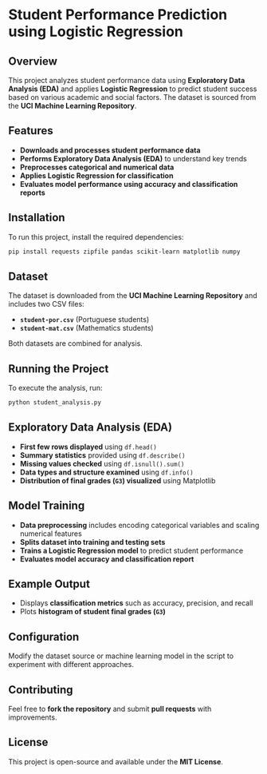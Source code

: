 # Student Performance Prediction using Logistic Regression

## Overview
This project analyzes student performance data using **Exploratory Data Analysis (EDA)** and applies **Logistic Regression** to predict student success based on various academic and social factors. The dataset is sourced from the **UCI Machine Learning Repository**.

## Features
- **Downloads and processes student performance data**
- **Performs Exploratory Data Analysis (EDA)** to understand key trends
- **Preprocesses categorical and numerical data**
- **Applies Logistic Regression for classification**
- **Evaluates model performance using accuracy and classification reports**

## Installation
To run this project, install the required dependencies:

```bash
pip install requests zipfile pandas scikit-learn matplotlib numpy
```

## Dataset
The dataset is downloaded from the **UCI Machine Learning Repository** and includes two CSV files:
- **`student-por.csv`** (Portuguese students)
- **`student-mat.csv`** (Mathematics students)

Both datasets are combined for analysis.

## Running the Project
To execute the analysis, run:

```bash
python student_analysis.py
```

## Exploratory Data Analysis (EDA)
- **First few rows displayed** using `df.head()`
- **Summary statistics** provided using `df.describe()`
- **Missing values checked** using `df.isnull().sum()`
- **Data types and structure examined** using `df.info()`
- **Distribution of final grades (`G3`) visualized** using Matplotlib

## Model Training
- **Data preprocessing** includes encoding categorical variables and scaling numerical features
- **Splits dataset into training and testing sets**
- **Trains a Logistic Regression model** to predict student performance
- **Evaluates model accuracy and classification report**

## Example Output
- Displays **classification metrics** such as accuracy, precision, and recall
- Plots **histogram of student final grades (`G3`)**

## Configuration
Modify the dataset source or machine learning model in the script to experiment with different approaches.

## Contributing
Feel free to **fork the repository** and submit **pull requests** with improvements.

## License
This project is open-source and available under the **MIT License**.

